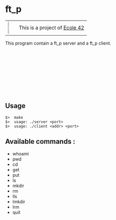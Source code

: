 # ft_p

<table>
   <tr>
      <td>
         <img src="http://i.imgur.com/Y27XA3B.png?1" width="45%" /><br />
         <img src="http://i.imgur.com/QxdpRzu.png?1" width="45%" />
      </td>
      <td>
         This is a project of <a href="https://42.fr" target="_blank" >Ecole 42</a>
      </td>
   </tr>
</table>

This program contain a ft_p server and a ft_p client.

<br /><br /><br /><br /><br /><br /><br /><br />
## Usage
	$>  make
	$>  usage: ./server <port>
	$>  usage: ./client <addr> <port>

## Available commands :

   * whoami
   * pwd
   * cd
   * get
   * put
   * ls
   * mkdir
   * rm
   * lls
   * lmkdir
   * lrm
   * quit